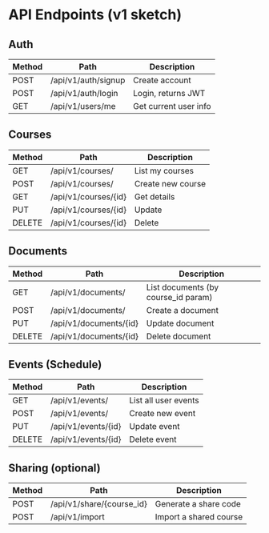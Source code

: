 # API Endpoints (v1 sketch)

## Auth
| Method | Path | Description |
|---------|------|-------------|
| POST | /api/v1/auth/signup | Create account |
| POST | /api/v1/auth/login | Login, returns JWT |
| GET  | /api/v1/users/me | Get current user info |

## Courses
| Method | Path | Description |
|---------|------|-------------|
| GET | /api/v1/courses/ | List my courses |
| POST | /api/v1/courses/ | Create new course |
| GET | /api/v1/courses/{id} | Get details |
| PUT | /api/v1/courses/{id} | Update |
| DELETE | /api/v1/courses/{id} | Delete |

## Documents
| Method | Path | Description |
|---------|------|-------------|
| GET | /api/v1/documents/ | List documents (by course_id param) |
| POST | /api/v1/documents/ | Create a document |
| PUT | /api/v1/documents/{id} | Update document |
| DELETE | /api/v1/documents/{id} | Delete document |

## Events (Schedule)
| Method | Path | Description |
|---------|------|-------------|
| GET | /api/v1/events/ | List all user events |
| POST | /api/v1/events/ | Create new event |
| PUT | /api/v1/events/{id} | Update event |
| DELETE | /api/v1/events/{id} | Delete event |

## Sharing (optional)
| Method | Path | Description |
|---------|------|-------------|
| POST | /api/v1/share/{course_id} | Generate a share code |
| POST | /api/v1/import | Import a shared course |
